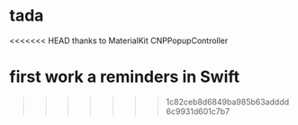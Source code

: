 # tada
<<<<<<< HEAD
thanks to
MaterialKit
CNPPopupController

first work
a reminders in Swift
=======
>>>>>>> 1c82ceb8d6849ba985b63adddd6c9931d601c7b7
